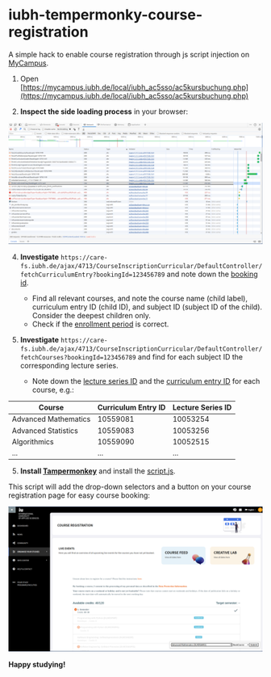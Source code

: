# iubh-tempermonky-course-registration
A simple hack to enable course registration through js script injection on [MyCampus](https://mycampus.iubh.de/).

1. Open [https://mycampus.iubh.de/local/iubh_ac5sso/ac5kursbuchung.php](https://mycampus.iubh.de/local/iubh_ac5sso/ac5kursbuchung.php)

2. **Inspect the side loading process** in your browser:

[![network traces](assets/network_traces.png)](https://mycampus.iubh.de/local/iubh_ac5sso/ac5kursbuchung.php)

4. **Investigate** `https://care-fs.iubh.de/ajax/4713/CourseInscriptionCurricular/DefaultController/fetchCurriculumEntry?bookingId=123456789` and note down the [booking id](script.js#L97).

   - Find all relevant courses, and note the course name (child label), curriculum entry ID (child ID), and subject ID (subject ID of the child). Consider the deepest children only.
   - Check if the [enrollment period](script.js#L96) is correct.

5. **Investigate** `https://care-fs.iubh.de/ajax/4713/CourseInscriptionCurricular/DefaultController/fetchCourses?bookingId=123456789` and find for each subject ID the corresponding lecture series.

   - Note down the [lecture series ID](script.js#L15L48) and the [curriculum entry ID](script.js#L15L48) for each course, e.g.:

| Course | Curriculum Entry ID | Lecture Series ID |
| ------ | ------------------- | ----------------- |
| Advanced Mathematics | 10559081 | 10053254 |
| Advanced Statistics | 10559083 | 10053256 |
| Algorithmics | 10559090 | 10052515 |
| ... | ... | ... |

5. **Install [Tampermonkey](https://www.tampermonkey.net)** and install the [script.js](script.js).

This script will add the drop-down selectors and a  button on your course registration page for easy course booking:

[![screenshot](assets/screenshot.png)](https://mycampus.iubh.de/)

**Happy studying!**
